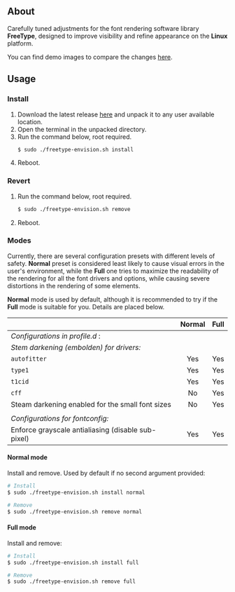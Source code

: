 ## About
Carefully tuned adjustments for the font rendering software library **FreeType**, designed to improve visibility and refine appearance on the **Linux** platform.

You can find demo images to compare the changes [here](./assets/comparison).

## Usage

### Install
1. Download the latest release [here](https://github.com/maximilionus/freetype-envision/releases/latest) and unpack it to any user available location.
2. Open the terminal in the unpacked directory.
3. Run the command below, root required.
   ```sh
   $ sudo ./freetype-envision.sh install
   ```
4. Reboot.

### Revert
1. Run the command below, root required.
   ```sh
   $ sudo ./freetype-envision.sh remove
   ```
2. Reboot.

### Modes
Currently, there are several configuration presets with different levels of safety. **Normal** preset is considered least likely to cause visual errors in the user's environment, while the **Full** one tries to maximize the readability of the rendering for all the font drivers and options, while causing severe distortions in the rendering of some elements.

**Normal** mode is used by default, although it is recommended to try if the **Full** mode is suitable for you. Details are placed below.


|     | Normal | Full |
| :-- | :----: | :--: |
| *Configurations in profile.d* : | | |
| *Stem darkening (embolden) for drivers:* | | |
| `autofitter` | Yes | Yes |
| `type1` | Yes | Yes |
| `t1cid` | Yes | Yes |
| `cff` | No | Yes |
| Steam darkening enabled for the small font sizes | No | Yes |
| | | |
| *Configurations for fontconfig:* | | |
| Enforce grayscale antialiasing (disable sub-pixel) | Yes | Yes |


#### Normal mode
Install and remove. Used by default if no second argument provided:
```sh
# Install
$ sudo ./freetype-envision.sh install normal

# Remove
$ sudo ./freetype-envision.sh remove normal
```

#### Full mode
Install and remove:
```sh
# Install
$ sudo ./freetype-envision.sh install full

# Remove
$ sudo ./freetype-envision.sh remove full
```
